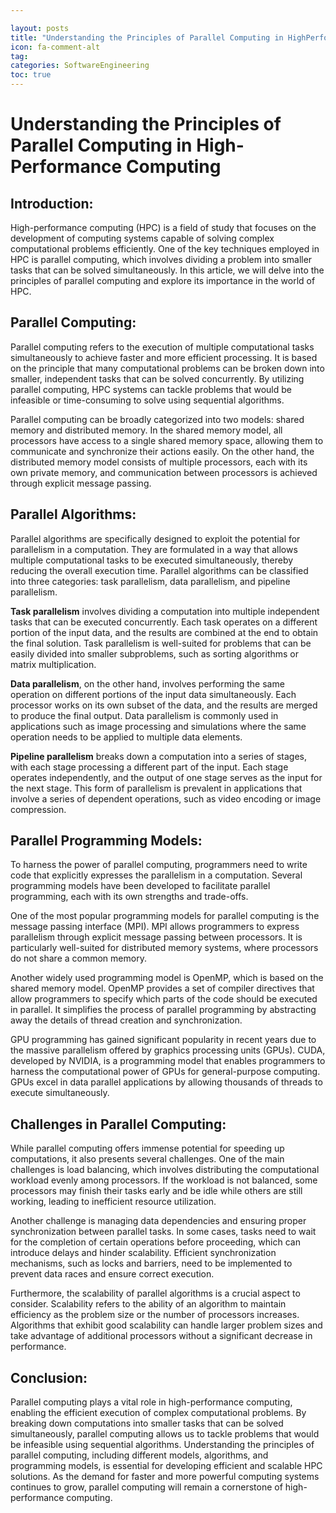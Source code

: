 ```yaml
---

layout: posts
title: "Understanding the Principles of Parallel Computing in HighPerformance Computing"
icon: fa-comment-alt
tag:      
categories: SoftwareEngineering
toc: true
---
```




# Understanding the Principles of Parallel Computing in High-Performance Computing

## Introduction:
High-performance computing (HPC) is a field of study that focuses on the development of computing systems capable of solving complex computational problems efficiently. One of the key techniques employed in HPC is parallel computing, which involves dividing a problem into smaller tasks that can be solved simultaneously. In this article, we will delve into the principles of parallel computing and explore its importance in the world of HPC.

## Parallel Computing:
Parallel computing refers to the execution of multiple computational tasks simultaneously to achieve faster and more efficient processing. It is based on the principle that many computational problems can be broken down into smaller, independent tasks that can be solved concurrently. By utilizing parallel computing, HPC systems can tackle problems that would be infeasible or time-consuming to solve using sequential algorithms.

Parallel computing can be broadly categorized into two models: shared memory and distributed memory. In the shared memory model, all processors have access to a single shared memory space, allowing them to communicate and synchronize their actions easily. On the other hand, the distributed memory model consists of multiple processors, each with its own private memory, and communication between processors is achieved through explicit message passing.

## Parallel Algorithms:
Parallel algorithms are specifically designed to exploit the potential for parallelism in a computation. They are formulated in a way that allows multiple computational tasks to be executed simultaneously, thereby reducing the overall execution time. Parallel algorithms can be classified into three categories: task parallelism, data parallelism, and pipeline parallelism.

**Task parallelism** involves dividing a computation into multiple independent tasks that can be executed concurrently. Each task operates on a different portion of the input data, and the results are combined at the end to obtain the final solution. Task parallelism is well-suited for problems that can be easily divided into smaller subproblems, such as sorting algorithms or matrix multiplication.

**Data parallelism**, on the other hand, involves performing the same operation on different portions of the input data simultaneously. Each processor works on its own subset of the data, and the results are merged to produce the final output. Data parallelism is commonly used in applications such as image processing and simulations where the same operation needs to be applied to multiple data elements.

**Pipeline parallelism** breaks down a computation into a series of stages, with each stage processing a different part of the input. Each stage operates independently, and the output of one stage serves as the input for the next stage. This form of parallelism is prevalent in applications that involve a series of dependent operations, such as video encoding or image compression.

## Parallel Programming Models:
To harness the power of parallel computing, programmers need to write code that explicitly expresses the parallelism in a computation. Several programming models have been developed to facilitate parallel programming, each with its own strengths and trade-offs.

One of the most popular programming models for parallel computing is the message passing interface (MPI). MPI allows programmers to express parallelism through explicit message passing between processors. It is particularly well-suited for distributed memory systems, where processors do not share a common memory.

Another widely used programming model is OpenMP, which is based on the shared memory model. OpenMP provides a set of compiler directives that allow programmers to specify which parts of the code should be executed in parallel. It simplifies the process of parallel programming by abstracting away the details of thread creation and synchronization.

GPU programming has gained significant popularity in recent years due to the massive parallelism offered by graphics processing units (GPUs). CUDA, developed by NVIDIA, is a programming model that enables programmers to harness the computational power of GPUs for general-purpose computing. GPUs excel in data parallel applications by allowing thousands of threads to execute simultaneously.

## Challenges in Parallel Computing:
While parallel computing offers immense potential for speeding up computations, it also presents several challenges. One of the main challenges is load balancing, which involves distributing the computational workload evenly among processors. If the workload is not balanced, some processors may finish their tasks early and be idle while others are still working, leading to inefficient resource utilization.

Another challenge is managing data dependencies and ensuring proper synchronization between parallel tasks. In some cases, tasks need to wait for the completion of certain operations before proceeding, which can introduce delays and hinder scalability. Efficient synchronization mechanisms, such as locks and barriers, need to be implemented to prevent data races and ensure correct execution.

Furthermore, the scalability of parallel algorithms is a crucial aspect to consider. Scalability refers to the ability of an algorithm to maintain efficiency as the problem size or the number of processors increases. Algorithms that exhibit good scalability can handle larger problem sizes and take advantage of additional processors without a significant decrease in performance.

## Conclusion:
Parallel computing plays a vital role in high-performance computing, enabling the efficient execution of complex computational problems. By breaking down computations into smaller tasks that can be solved simultaneously, parallel computing allows us to tackle problems that would be infeasible using sequential algorithms. Understanding the principles of parallel computing, including different models, algorithms, and programming models, is essential for developing efficient and scalable HPC solutions. As the demand for faster and more powerful computing systems continues to grow, parallel computing will remain a cornerstone of high-performance computing.